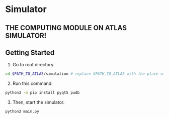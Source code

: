 # Simulator
## THE COMPUTING MODULE ON ATLAS SIMULATOR!

## Getting Started
1. Go to root directory.
```bash
cd $PATH_TO_ATLAS/simulation # replace $PATH_TO_ATLAS with the place of your atlas
```

2. Run this command:
```bash
python3 -m pip install pyqt5 pudb
```

3. Then, start the simulator.
```bash
python3 main.py
```